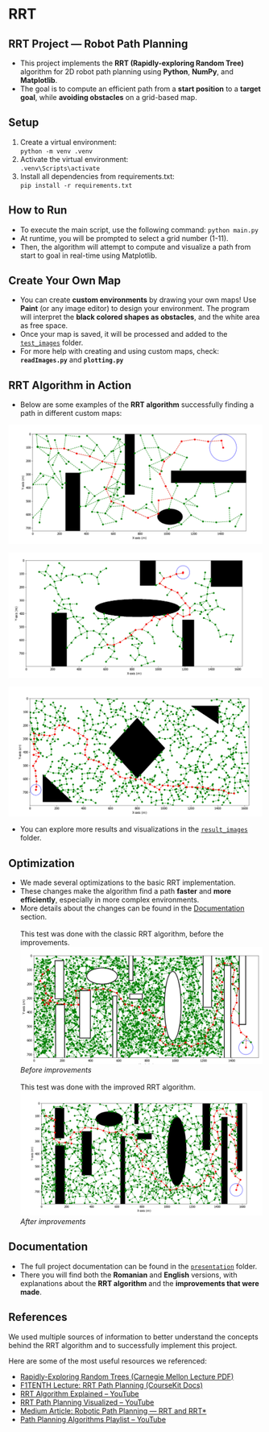 # RRT
## RRT Project — Robot Path Planning

- This project implements the **RRT (Rapidly-exploring Random Tree)** algorithm for 2D robot path planning using **Python**, **NumPy**, and **Matplotlib**.
- The goal is to compute an efficient path from a **start position** to a **target goal**, while **avoiding obstacles** on a grid-based map.

## Setup

1. Create a virtual environment:  
   `python -m venv .venv`
2. Activate the virtual environment:  
   `.venv\Scripts\activate`
3. Install all dependencies from requirements.txt:  
   `pip install -r requirements.txt`

## How to Run
 
- To execute the main script, use the following command: `python main.py`
- At runtime, you will be prompted to select a grid number (1-11).
- Then, the algorithm will attempt to compute and visualize a path from start to goal in real-time using Matplotlib.

## Create Your Own Map

- You can create **custom environments** by drawing your own maps! Use **Paint** (or any image editor) to design your environment. The program will interpret the **black colored shapes as obstacles**, and the white area as free space.
- Once your map is saved, it will be processed and added to the [`test_images`](test_images/) folder.
- For more help with creating and using custom maps, check:  **`readImages.py`** and **`plotting.py`**

##  RRT Algorithm in Action

- Below are some examples of the **RRT algorithm** successfully finding a path in different custom maps:

![RRT Path Example](result_images/test5.png)

![RRT Path Example](result_images/test6_2.png)

![RRT Path Example](result_images/test9.png)

- You can explore more results and visualizations in the [`result_images`](result_images/) folder.

## Optimization

- We made several optimizations to the basic RRT implementation.
- These changes make the algorithm find a path **faster** and **more efficiently**, especially in more complex environments.
- More details about the changes can be found in the [Documentation](#documentation) section.
&nbsp;<br><br>
This test was done with the classic RRT algorithm, before the improvements.
![Classic RRT](result_images/testChaos.png)  
*Before improvements*
&nbsp;<br><br>
This test was done with the improved RRT algorithm.
![Improved RRT](result_images/chaosMode.png)  
*After improvements*

## Documentation

- The full project documentation can be found in the [`presentation`](presentation/) folder.
- There you will find both the **Romanian** and **English** versions, with explanations about the **RRT algorithm** and the **improvements that were made**.

## References

We used multiple sources of information to better understand the concepts behind the RRT algorithm and to successfully implement this project.

Here are some of the most useful resources we referenced:

- [Rapidly-Exploring Random Trees (Carnegie Mellon Lecture PDF)](https://www.cs.cmu.edu/~motionplanning/lecture/lec20.pdf)
- [F1TENTH Lecture: RRT Path Planning (CourseKit Docs)](https://f1tenth-coursekit.readthedocs.io/en/stable/lectures/ModuleD/lecture14.html)
- [RRT Algorithm Explained – YouTube](https://www.youtube.com/watch?v=OXikozpLFGo&t=1202s)
- [RRT Path Planning Visualized – YouTube](https://youtu.be/Ob3BIJkQJEw)
- [Medium Article: Robotic Path Planning — RRT and RRT\*](https://theclassytim.medium.com/robotic-path-planning-rrt-and-rrt-212319121378)
- [Path Planning Algorithms Playlist – YouTube](https://www.youtube.com/watch?v=-fePRPyeKnc&list=PLn8PRpmsu08qQorl_KLrSns9jI827aplS)




